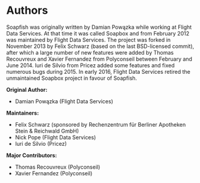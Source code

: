 Authors
=======

Soapfish was originally written by Damian Powązka while working at Flight Data
Services. At that time it was called Soapbox and from February 2012 was
maintained by Flight Data Services. The project was forked in November 2013 by
Felix Schwarz (based on the last BSD-licensed commit), after which a large
number of new features were added by Thomas Recouvreux and Xavier Fernandez
from Polyconseil between February and June 2014. Iuri de Silvio from Pricez
added some features and fixed numerous bugs during 2015. In early 2016, Flight
Data Services retired the unmaintained Soapbox project in favour of Soapfish.

**Original Author:**

- Damian Powązka (Flight Data Services)

**Maintainers:**

- Felix Schwarz (sponsored by Rechenzentrum für Berliner Apotheken Stein & Reichwald GmbH)
- Nick Pope (Flight Data Services)
- Iuri de Silvio (Pricez)

**Major Contributors:**

- Thomas Recouvreux (Polyconseil)
- Xavier Fernandez (Polyconseil)
